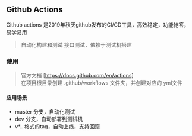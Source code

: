 ## Github Actions  
Github actions 是2019年秋天github发布的CI/CD工具，高效稳定，功能抢答，易学易用
> 自动化构建和测试
> 接口测试，依赖于测试机搭建

### 使用
> 官方文档 [https://docs.github.com/en/actions]  
> 在项目根目录创建 .github/workflows 文件夹，并创建对应的 yml文件

#### 应用场景 
- master 分支，自动化测试
- dev 分支，自动部署到测试机
- v*.*.* 格式的tag，自动上线，支持回滚
